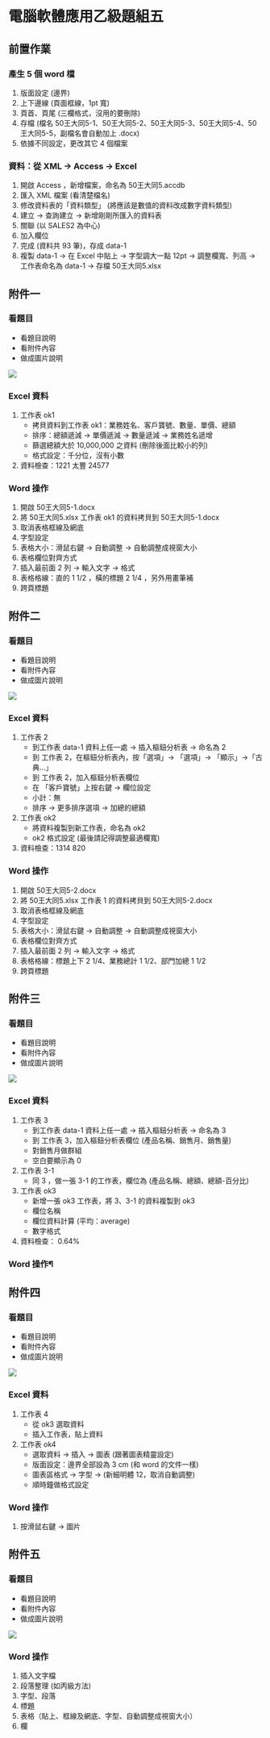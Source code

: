 # 電腦軟體應用乙級題組五

## 前置作業

### 產生 5 個 word 檔

1. 版面設定 (邊界)
1. 上下邊線 (頁面框線，1pt 寬)
1. 頁首、頁尾 (三欄格式，沒用的要刪除)
1. 存檔 (檔名 50王大同5-1、50王大同5-2、50王大同5-3、50王大同5-4、50王大同5-5，副檔名會自動加上 .docx)
1. 依據不同設定，更改其它 4 個檔案

### 資料：從 XML → Access → Excel

1. 開啟 Access ，新增檔案，命名為 50王大同5.accdb
1. 匯入 XML 檔案 (看清楚檔名)
1. 修改資料表的「資料類型」 (將應該是數值的資料改成數字資料類型)
1. 建立 → 查詢建立 → 新增剛剛所匯入的資料表
1. 關聯 (以 SALES2 為中心)
1. 加入欄位
1. 完成 (資料共 93 筆)，存成 data-1
1. 複製 data-1 → 在 Excel 中貼上 → 字型調大一點 12pt → 調整欄寬、列高 → 工作表命名為 data-1 → 存檔 50王大同5.xlsx

## 附件一

### 看題目

- 看題目說明
- 看附件內容
- 做成圖片說明

![](./images/700-5-1.png)

### Excel 資料

1. 工作表 ok1
   - 拷貝資料到工作表 ok1：業務姓名、客戶寶號、數量、單價、總額
   - 排序：總額遞減 → 單價遞減 → 數量遞減 → 業務姓名遞增
   - 篩選總額大於 10,000,000 之資料 (刪除後面比較小的列)
   - 格式設定：千分位，沒有小數
1. 資料檢查：1221 太豐 24577

### Word 操作

1. 開啟 50王大同5-1.docx
1. 將 50王大同5.xlsx 工作表 ok1 的資料拷貝到 50王大同5-1.docx
1. 取消表格框線及網底
1. 字型設定
1. 表格大小：滑鼠右鍵 → 自動調整 → 自動調整成視窗大小
1. 表格欄位對齊方式
1. 插入最前面 2 列 → 輸入文字 → 格式
1. 表格格線：直的 1 1/2 ，橫的標題 2 1/4 ，另外用畫筆補
1. 跨頁標題

## 附件二

### 看題目

- 看題目說明
- 看附件內容
- 做成圖片說明

![](./images/700-5-2.png)

### Excel 資料

1. 工作表 2
   - 到工作表 data-1 資料上任一處 → 插入樞鈕分析表 → 命名為 2
   - 到 工作表 2，在樞鈕分析表內，按「選項」→ 「選項」→ 「顯示」→「古典…」
   - 到 工作表 2，加入樞鈕分析表欄位
   - 在 「客戶寶號」上按右鍵 → 欄位設定
   - 小計：無
   - 排序 → 更多排序選項 → 加總的總額
1. 工作表 ok2
   - 將資料複製到新工作表，命名為 ok2
   - ok2 格式設定 (最後請記得調整最適欄寬)
1. 資料檢查：1314 820

### Word 操作

1. 開啟 50王大同5-2.docx
1. 將 50王大同5.xlsx 工作表 1 的資料拷貝到 50王大同5-2.docx
1. 取消表格框線及網底
1. 字型設定
1. 表格大小：滑鼠右鍵 → 自動調整 → 自動調整成視窗大小
1. 表格欄位對齊方式
1. 插入最前面 2 列 → 輸入文字 → 格式
1. 表格格線：標題上下 2 1/4、業務總計 1 1/2、部門加總 1 1/2
1. 跨頁標題

## 附件三

### 看題目

- 看題目說明
- 看附件內容
- 做成圖片說明

![](./images/700-5-3.png)

### Excel 資料

1. 工作表 3
   - 到工作表 data-1 資料上任一處 → 插入樞鈕分析表 → 命名為 3
   - 到 工作表 3，加入樞鈕分析表欄位 (產品名稱、銷售月、銷售量)
   - 對銷售月做群組
   - 空白要顯示為 0
1. 工作表 3-1
   - 同 3 ，做一張 3-1 的工作表，欄位為 (產品名稱、總額、總額-百分比)
1. 工作表 ok3
   - 新增一張 ok3 工作表，將 3、3-1 的資料複製到 ok3
   - 欄位名稱
   - 欄位資料計算 (平均：average)
   - 數字格式
1. 資料檢查： 0.64%

### Word 操作¶

## 附件四

### 看題目

- 看題目說明
- 看附件內容
- 做成圖片說明

![](./images/700-5-4.png)

### Excel 資料

1. 工作表 4
   - 從 ok3 選取資料
   - 插入工作表，貼上資料
1. 工作表 ok4
   - 選取資料 → 插入 → 圖表 (跟著圖表精靈設定)
   - 版面設定：邊界全部設為 3 cm (和 word 的文件一樣)
   - 圖表區格式 → 字型 → (新細明體 12，取消自動調整)
   - 順時鐘做格式設定

### Word 操作

1. 按滑鼠右鍵 → 圖片

## 附件五

### 看題目

- 看題目說明
- 看附件內容
- 做成圖片說明

![](./images/700-5-5.png)

### Word 操作

1. 插入文字檔
1. 段落整理 (如丙級方法)
1. 字型、段落
1. 標題
1. 表格（貼上、框線及網底、字型、自動調整成視窗大小）
1. 欄
